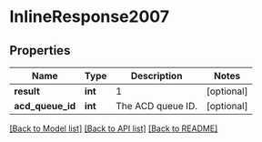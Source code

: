 # InlineResponse2007

## Properties
Name | Type | Description | Notes
------------ | ------------- | ------------- | -------------
**result** | **int** | 1 | [optional] 
**acd_queue_id** | **int** | The ACD queue ID. | [optional] 

[[Back to Model list]](../README.md#documentation-for-models) [[Back to API list]](../README.md#documentation-for-api-endpoints) [[Back to README]](../README.md)


